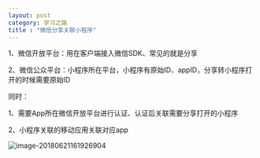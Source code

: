```yaml
---
layout: post
category: 学习之路
title : "微信分享关联小程序"
---
```


1、微信开放平台：用在客户端接入微信SDK、常见的就是分享

2、微信公众平台：小程序所在平台，小程序有原始ID、appID，分享转小程序打开的时候需要原始ID

同时：

1、需要App所在微信开放平台进行认证、认证后关联需要分享打开的小程序

2、小程序关联的移动应用关联对应app





![image-20180621161926904](/var/folders/hp/042tvftx3wsbgp4gvlgbyscr0000gn/T/abnerworks.Typora/image-20180621161926904.png)